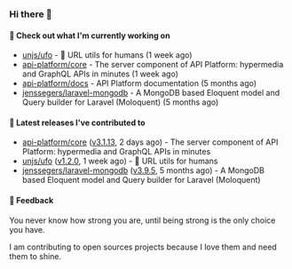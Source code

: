 ### Hi there 👋

#### 👷 Check out what I'm currently working on

- [unjs/ufo](https://github.com/unjs/ufo) - 🔗 URL utils for humans (1 week ago)
- [api-platform/core](https://github.com/api-platform/core) - The server component of API Platform: hypermedia and GraphQL APIs in minutes (1 week ago)
- [api-platform/docs](https://github.com/api-platform/docs) - API Platform documentation (5 months ago)
- [jenssegers/laravel-mongodb](https://github.com/jenssegers/laravel-mongodb) - A MongoDB based Eloquent model and Query builder for Laravel (Moloquent) (5 months ago)

#### 🔭 Latest releases I've contributed to

- [api-platform/core](https://github.com/api-platform/core) ([v3.1.13](https://github.com/api-platform/core/releases/tag/v3.1.13), 2 days ago) - The server component of API Platform: hypermedia and GraphQL APIs in minutes
- [unjs/ufo](https://github.com/unjs/ufo) ([v1.2.0](https://github.com/unjs/ufo/releases/tag/v1.2.0), 1 week ago) - 🔗 URL utils for humans
- [jenssegers/laravel-mongodb](https://github.com/jenssegers/laravel-mongodb) ([v3.9.5](https://github.com/jenssegers/laravel-mongodb/releases/tag/v3.9.5), 5 months ago) - A MongoDB based Eloquent model and Query builder for Laravel (Moloquent)

#### 💬 Feedback
You never know how strong you are, until being strong is the only choice you have.

I am contributing to open sources projects because I love them and need them to shine.
